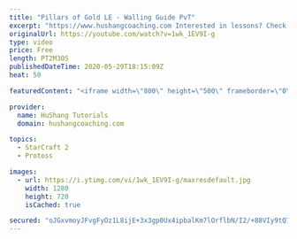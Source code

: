 ```yaml
---
title: "Pillars of Gold LE - Walling Guide PvT"
excerpt: "https://www.hushangcoaching.com Interested in lessons? Check out the website for more information ------------------------------------------------------------------------------------------------------- Want to support HuShang Tutorials directly? Patreon is a website where you can contribute a monthly"
originalUrl: https://youtube.com/watch?v=1wk_1EV9I-g
type: video
price: Free
length: PT2M30S
publishedDateTime: 2020-05-29T18:15:09Z
heat: 50

featuredContent: "<iframe width=\"800\" height=\"500\" frameborder=\"0\" src=\"https://www.youtube.com/embed/1wk_1EV9I-g\" allow=\"accelerometer; autoplay; encrypted-media; gyroscope; picture-in-picture\" allowfullscreen></iframe>"

provider:
  name: HuShang Tutorials
  domain: hushangcoaching.com

topics:
  - StarCraft 2
  - Protoss

images:
  - url: https://i.ytimg.com/vi/1wk_1EV9I-g/maxresdefault.jpg
    width: 1280
    height: 720
    isCached: true

secured: "oJGxvmoyJFvgFyOz1L8ijE+3x3gp0Ux4ipbalKm7lOrflbN/I2/+88VIy9tQ7bwivLTESq15VorJFEyxl2jaaWK2oUB13Sms+Y0jl1h7+t9or2eu/dbWg3GaL2COBSw5+bJqk/UlVqMI1oibvHV/BcFw2o/6e5ycwpj5pKOj2KDQ3OchqwzS4rURCh58cBs+fe9ltZ5haSQw79VbIhN5aBS32fSWWt4vEDUt6vVx5W38rn1YhkcjfpkuvAxvN7XDKfUurDfCPUFxzIzRG5heCK/FeB28RYYinh9Q/dFwxlpTJtH2jQsOmr4k4ctMG0OPk4O+aX51OqyFu02rhl8XvtCgJEfWqnN51ln3dbz+mMo/hZH1VD1nkTeTPeXxqvkLoQGpEVhVlo2MZl3USxxiCP+jrxs/HwVlQesVJPwk540=;dZFCtcMB9a4ydAuj81soyw=="
---
```


